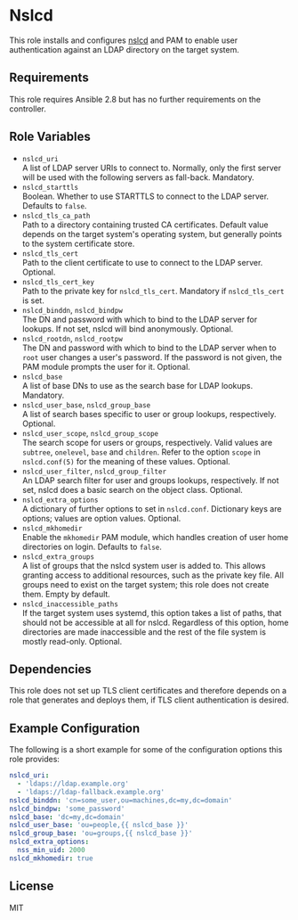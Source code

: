 Nslcd
=====

This role installs and configures [nslcd](https://arthurdejong.org/nss-pam-ldapd/) and PAM to enable user authentication against an LDAP directory on the target system.

Requirements
------------

This role requires Ansible 2.8 but has no further requirements on the controller.

Role Variables
--------------

* `nslcd_uri`  
  A list of LDAP server URIs to connect to.
  Normally, only the first server will be used with the following servers as fall-back.
  Mandatory.
* `nslcd_starttls`  
  Boolean.
  Whether to use STARTTLS to connect to the LDAP server.
  Defaults to `false`.
* `nslcd_tls_ca_path`  
  Path to a directory containing trusted CA certificates.
  Default value depends on the target system's operating system, but generally points to the system certificate store.
* `nslcd_tls_cert`  
  Path to the client certificate to use to connect to the LDAP server.
  Optional.
* `nslcd_tls_cert_key`  
  Path to the private key for `nslcd_tls_cert`.
  Mandatory if `nslcd_tls_cert` is set.
* `nslcd_binddn`, `nslcd_bindpw`  
  The DN and password with which to bind to the LDAP server for lookups.
  If not set, nslcd will bind anonymously.
  Optional.
* `nslcd_rootdn`, `nslcd_rootpw`  
  The DN and password with which to bind to the LDAP server when to `root` user changes a user's password.
  If the password is not given, the PAM module prompts the user for it.
  Optional.
* `nslcd_base`  
  A list of base DNs to use as the search base for LDAP lookups.
  Mandatory.
* `nslcd_user_base`, `nslcd_group_base`  
  A list of search bases specific to user or group lookups, respectively.
  Optional.
* `nslcd_user_scope`, `nslcd_group_scope`  
  The search scope for users or groups, respectively.
  Valid values are `subtree`, `onelevel`, `base` and `children`.
  Refer to the option `scope` in `nslcd.conf(5)` for the meaning of these values.
  Optional.
* `nslcd_user_filter`, `nslcd_group_filter`  
  An LDAP search filter for user and groups lookups, respectively.
  If not set, nslcd does a basic search on the object class.
  Optional.
* `nslcd_extra_options`  
  A dictionary of further options to set in `nslcd.conf`.
  Dictionary keys are options; values are option values.
  Optional.
* `nslcd_mkhomedir`  
  Enable the `mkhomedir` PAM module, which handles creation of user home directories on login.
  Defaults to `false`.
* `nslcd_extra_groups`  
  A list of groups that the nslcd system user is added to.
  This allows granting access to additional resources, such as the private key file.
  All groups need to exist on the target system; this role does not create them.
  Empty by default.
* `nslcd_inaccessible_paths`  
  If the target system uses systemd, this option takes a list of paths, that should not be accessible at all for nslcd.
  Regardless of this option, home directories are made inaccessible and the rest of the file system is mostly read-only.
  Optional.

Dependencies
------------

This role does not set up TLS client certificates and therefore depends on a role that generates and deploys them, if TLS client authentication is desired.

Example Configuration
---------------------

The following is a short example for some of the configuration options this role provides:

```yaml
nslcd_uri:
  - 'ldaps://ldap.example.org'
  - 'ldaps://ldap-fallback.example.org'
nslcd_binddn: 'cn=some_user,ou=machines,dc=my,dc=domain'
nslcd_bindpw: 'some_password'
nslcd_base: 'dc=my,dc=domain'
nslcd_user_base: 'ou=people,{{ nslcd_base }}'
nslcd_group_base: 'ou=groups,{{ nslcd_base }}'
nslcd_extra_options:
  nss_min_uid: 2000
nslcd_mkhomedir: true
```

License
-------

MIT
